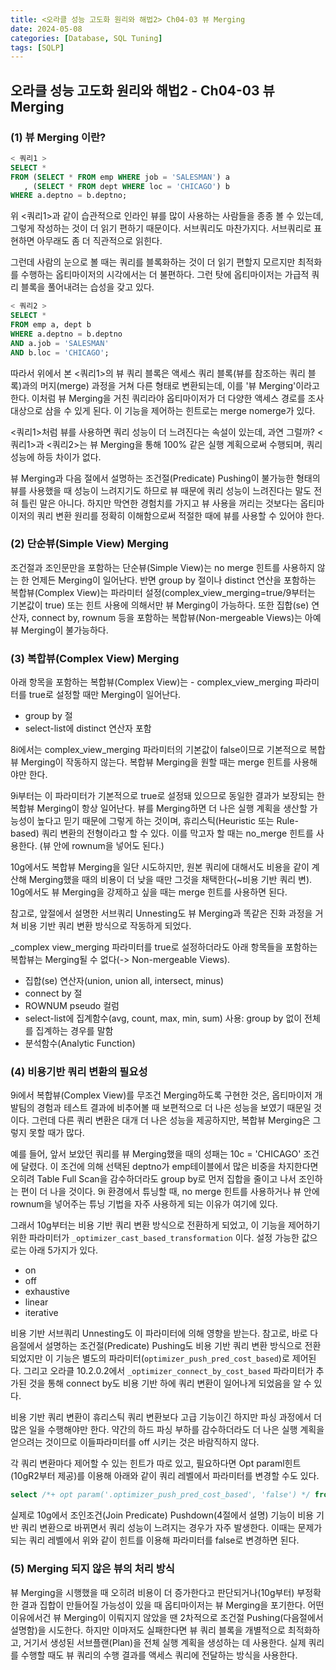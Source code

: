 ```yaml
---
title: <오라클 성능 고도화 원리와 해법2> Ch04-03 뷰 Merging
date: 2024-05-08
categories: [Database, SQL Tuning]
tags: [SQLP]
---
```


## 오라클 성능 고도화 원리와 해법2 - Ch04-03 뷰 Merging

### (1) 뷰 Merging 이란?

```sql
< 쿼리1 >
SELECT *
FROM (SELECT * FROM emp WHERE job = 'SALESMAN') a
   , (SELECT * FROM dept WHERE loc = 'CHICAGO') b
WHERE a.deptno = b.deptno;
```

위 <쿼리1>과 같이 습관적으로 인라인 뷰를 많이 사용하는 사람들을 종종 볼 수 있는데, 그렇게 작성하는 것이 더 읽기 편하기 때문이다. 서브쿼리도 마찬가지다. 서브쿼리로 표현하면 아무래도 좀 더 직관적으로 읽힌다.

그런데 사람의 눈으로 볼 때는 쿼리를 블록화하는 것이 더 읽기 편할지 모르지만 최적화를 수행하는 옵티마이저의 시각에서는 더 불편하다. 그런 탓에 옵티마이저는 가급적 쿼리 블록을 풀어내려는 습성을 갖고 있다.

```sql
< 쿼리2 >
SELECT *
FROM emp a, dept b
WHERE a.deptno = b.deptno
AND a.job = 'SALESMAN'
AND b.loc = 'CHICAGO';
```

따라서 위에서 본 \<쿼리1\>의 뷰 쿼리 블록은 액세스 쿼리 블록(뷰를 참조하는 쿼리 블록)과의 머지(merge) 과정을 거쳐 다른 형태로 변환되는데, 이를 '뷰 Merging'이라고 한다. 이처럼 뷰 Merging을 거친 쿼리라야 옵티마이저가 더 다양한 액세스 경로를 조사 대상으로 삼을 수 있게 된다. 이 기능을 제어하는 힌트로는 merge nomerge가 있다.

\<쿼리1\>처럼 뷰를 사용하면 쿼리 성능이 더 느려진다는 속설이 있는데, 과연 그럴까? <쿼리1>과 <쿼리2>는 뷰 Merging을 통해 100% 같은 실행 계획으로써 수행되며, 쿼리 성능에 하등 차이가 없다.

뷰 Merging과 다음 절에서 설명하는 조건절(Predicate) Pushing이 불가능한 형태의 뷰를 사용했을 때 성능이 느려지기도 하므로 뷰 때문에 쿼리 성능이 느려진다는 말도 전혀 틀린 말은 아니다. 하지만 막연한 경험치를 가지고 뷰 사용을 꺼리는 것보다는 옵티마이저의 쿼리 변환 원리를 정확히 이해함으로써 적절한 때에 뷰를 사용할 수 있어야 한다.

### (2) 단순뷰(Simple View) Merging

조건절과 조인문만을 포함하는 단순뷰(Simple View)는 no merge 힌트를 사용하지 않는 한 언제든 Merging이 일어난다. 반면 group by 절이나 distinct 연산을 포함하는 복합뷰(Complex View)는 파라미터 설정(complex_view_merging=true/9부터는 기본값이 true) 또는 힌트 사용에 의해서만 뷰 Merging이 가능하다. 또한 집합(se) 연산자, connect by, rownum 등을 포함하는 복합뷰(Non-mergeable Views)는 아예 뷰 Merging이 불가능하다.

### (3) 복합뷰(Complex View) Merging

아래 항목을 포함하는 복합뷰(Complex View)는 - complex_view_merging 파라미터를 true로 설정할 때만 Merging이 일어난다.

- group by 절
- select-list에 distinct 연산자 포함

8i에서는 complex_view_merging 파라미터의 기본값이 false이므로 기본적으로 복합뷰 Merging이 작동하지 않는다. 복합뷰 Merging을 원할 때는 merge 힌트를 사용해야만 한다.

9i부터는 이 파라미터가 기본적으로 true로 설정돼 있으므로 동일한 결과가 보장되는 한 복합뷰 Merging이 항상 일어난다. 뷰를 Merging하면 더 나은 실행 계획을 생산할 가능성이 높다고 믿기 때문에 그렇게 하는 것이며, 휴리스틱(Heuristic 또는 Rule-based) 쿼리 변환의 전형이라고 할 수 있다. 이를 막고자 할 때는 no_merge 힌트를 사용한다. (뷰 안에 rownum을 넣어도 된다.)

10g에서도 복합뷰 Merging을 일단 시도하지만, 원본 쿼리에 대해서도 비용을 같이 계산해 Merging했을 때의 비용이 더 낮을 때만 그것을 채택한다(~비용 기반 쿼리 변). 10g에서도 뷰 Merging을 강제하고 싶을 때는 merge 힌트를 사용하면 된다.

참고로, 앞절에서 설명한 서브쿼리 Unnesting도 뷰 Merging과 똑같은 진화 과정을 거쳐 비용 기반 쿼리 변환 방식으로 작동하게 되었다.

\_complex view_merging 파라미터를 true로 설정하더라도 아래 항목들을 포함하는 복합뷰는 Merging될 수 없다(-> Non-mergeable Views).

- 집합(se) 연산자(union, union all, intersect, minus)
- connect by 절
- ROWNUM pseudo 컬럼
- select-list에 집계함수(avg, count, max, min, sum) 사용: group by 없이 전체를 집계하는 경우를 말함
- 분석함수(Analytic Function)

### (4) 비용기반 쿼리 변환의 필요성

9i에서 복합뷰(Complex View)를 무조건 Merging하도록 구현한 것은, 옵티마이저 개발팀의 경험과 테스트 결과에 비추어볼 때 보편적으로 더 나은 성능을 보였기 때문일 것이다. 그런데 다른 쿼리 변환은 대개 더 나은 성능을 제공하지만, 복합뷰 Merging은 그렇지 못할 때가 많다.

예를 들어, 앞서 보았던 쿼리를 뷰 Merging했을 때의 성패는 10c = 'CHICAGO' 조건에 달렸다. 이 조건에 의해 선택된 deptno가 emp테이블에서 많은 비중을 차지한다면 오히려 Table Full Scan을 감수하더라도 group by로 먼저 집합을 줄이고 나서 조인하는 편이 더 나을 것이다. 9i 환경에서 튜닝할 때, no merge 힌트를 사용하거나 뷰 안에 rownum을 넣어주는 튜닝 기법을 자주 사용하게 되는 이유가 여기에 있다.

그래서 10g부터는 비용 기반 쿼리 변환 방식으로 전환하게 되었고, 이 기능을 제어하기 위한 파라미터가 `_optimizer_cast_based_transformation` 이다. 설정 가능한 값으로는 아래 5가지가 있다.

- on
- off
- exhaustive
- linear
- iterative

비용 기반 서브쿼리 Unnesting도 이 파라미터에 의해 영향을 받는다. 참고로, 바로 다음절에서 설명하는 조건절(Predicate) Pushing도 비용 기반 쿼리 변환 방식으로 전환되었지만 이 기능은 별도의 파라미터(`optimizer_push_pred_cost_based`)로 제어된다. 그리고 오라클 10.2.0.2에서 `_optimizer_connect_by_cost_based` 파라미터가 추가된 것을 통해 connect by도 비용 기반 하에 쿼리 변환이 일어나게 되었음을 알 수 있다.

비용 기반 쿼리 변환이 휴리스틱 쿼리 변환보다 고급 기능이긴 하지만 파싱 과정에서 더 많은 일을 수행해야만 한다. 약간의 하드 파싱 부하를 감수하더라도 더 나은 실행 계획을 얻으려는 것이므로 이들파라미터를 off 시키는 것은 바람직하지 않다.

각 쿼리 변환마다 제어할 수 있는 힌트가 따로 있고, 필요하다면 Opt paraml힌트(10gR2부터 제공)를 이용해 아래와 같이 쿼리 레벨에서 파라미터를 변경할 수도 있다.

```sql
select /*+ opt param('.optimizer_push_pred_cost_based', 'false') */ from ...
```

실제로 10g에서 조인조건(Join Predicate) Pushdown(4절에서 설명) 기능이 비용 기반 쿼리 변환으로 바뀌면서 쿼리 성능이 느려지는 경우가 자주 발생한다. 이때는 문제가 되는 쿼리 레벨에서 위와 같이 힌트를 이용해 파라미터를 false로 변경하면 된다.

### (5) Merging 되지 않은 뷰의 처리 방식

뷰 Merging을 시행했을 때 오히려 비용이 더 증가한다고 판단되거나(10g부터) 부정확한 결과 집합이 만들어질 가능성이 있을 때 옵티마이저는 뷰 Merging을 포기한다. 어떤 이유에서건 뷰 Merging이 이뤄지지 않았을 땐 2차적으로 조건절 Pushing(다음절에서 설명함)을 시도한다. 하지만 이마저도 실패한다면 뷰 쿼리 블록을 개별적으로 최적화하고, 거기서 생성된 서브플랜(Plan)을 전체 실행 계획을 생성하는 데 사용한다. 실제 쿼리를 수행할 때도 뷰 쿼리의 수행 결과를 액세스 쿼리에 전달하는 방식을 사용한다.
